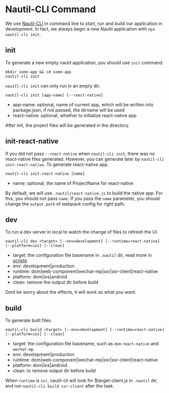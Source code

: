 # Nautil-CLI Command

We use [Nautil-CLI](https://github.com/tangshuang/nautil-cli) in command line to start, run and build our application in development. In fact, we always begin a new Nautil application with `npx nautil-cli init`.

## init

To generate a new empty nautil application, you should use `init` command.

```
mkdir some-app && cd some-app
nautil-cli init
```

`nauitl-cli init` can only run in an empty dir.

```
nautil-cli init [app-name] [--react-native]
```

- app-name: optional, name of current app, which will be written into package.json, if not passed, the dirname will be used
- react-native: optional, whether to initialize react-native app

After init, the project files will be generated in the directory.

## init-react-native

If you did not pass `--react-native` when `nautil-cli init`, there was no react-native files generated. However, you can generate later by `nautil-cli init-react-native`.
To generate react-native app.

```
nautil-cli init-react-native [name]
```

- name: optional, the name of ProjectName for react-native

By default, we will use `.nautil/react-native.js` to build the native app. For this, you should not pass `name`. If you pass the `name` parameter, you should change the `output.path` of webpack config for right path.

## dev

To run a dev server in local to watch the change of files to refresh the UI.

```
nautil-cli dev <target> [--env=development] [--runtime=react-native] [--platform=ios] [--clean]
```

- target: the configuration file basename in `.nautil` dir, read more in [scripts](scripts.md)
- env: development|production
- runtime: dom|web-component|wechat-mp|ssr|ssr-client|react-native
- platform: dom|ios|android
- clean: remove the output dir before build

Dont be worry about the effects, it will work as what you want.

## build

To generate built files.

```
nautil-cli build <target> [--env=development] [--runtime=react-native] [--platform=ios] [--clean]
```

- target: the configuration file basename, such as `dom` `react-native` and `wechat-mp`.
- env: development|production
- runtime: dom|web-component|wechat-mp|ssr|ssr-client|react-native
- platform: dom|ios|android
- clean: to remove output dir before build

When `runtime` is `ssr`, nautil-cli will look for $target-client.js in `.nautil` dir, and run `nautil-cli build ssr-client` after the task.
